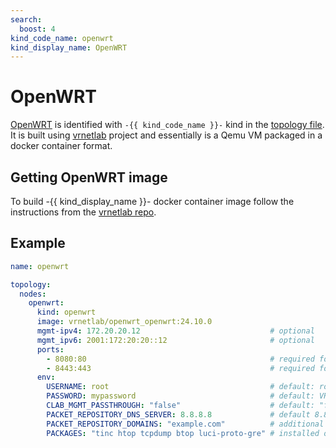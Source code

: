 ```yaml
---
search:
  boost: 4
kind_code_name: openwrt
kind_display_name: OpenWRT
---
```

# OpenWRT

[OpenWRT](https://openwrt.org/) is identified with `-{{ kind_code_name }}-` kind in the [topology file](../topo-def-file.md). It is built using [vrnetlab](../vrnetlab.md) project and essentially is a Qemu VM packaged in a docker container format.

## Getting OpenWRT image

To build -{{ kind_display_name }}- docker container image follow the instructions from the [vrnetlab repo](https://github.com/srl-labs/vrnetlab/tree/master/openwrt).

## Example

```yaml
name: openwrt

topology:
  nodes:
    openwrt:
      kind: openwrt
      image: vrnetlab/openwrt_openwrt:24.10.0
      mgmt-ipv4: 172.20.20.12                             # optional
      mgmt_ipv6: 2001:172:20:20::12                       # optional
      ports:
        - 8080:80                                         # required for LuCI web interface (HTTP); adjust host ports if running multiple nodes or based on your setup
        - 8443:443                                        # required for LuCI web interface (HTTPS); adjust host ports if running multiple nodes or based on your setup
      env:
        USERNAME: root                                    # default: root
        PASSWORD: mypassword                              # default: VR-netlab9
        CLAB_MGMT_PASSTHROUGH: "false"                    # default: "false"
        PACKET_REPOSITORY_DNS_SERVER: 8.8.8.8             # default 8.8.8.8
        PACKET_REPOSITORY_DOMAINS: "example.com"          # additional repository domains (space-separated); creates a host route via the MGMT interface
        PACKAGES: "tinc htop tcpdump btop luci-proto-gre" # installed on boot if not already present
```
